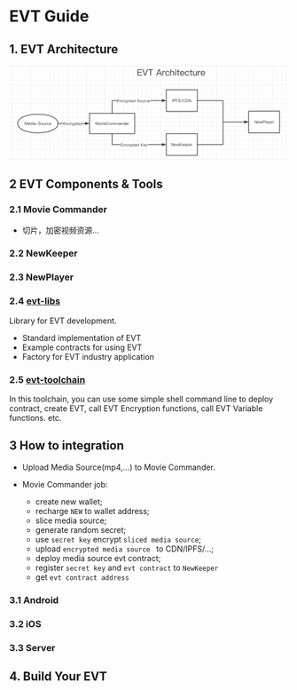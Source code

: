 # EVT Guide


## 1. EVT Architecture

![EVT Architecture](./res/evt.png)

## 2 EVT Components & Tools

### 2.1 Movie Commander
- 切片，加密视频资源...

### 2.2 NewKeeper

### 2.3 NewPlayer

### 2.4 [evt-libs](https://github.com/newtonproject/evt-lib)

Library for EVT development.
- Standard implementation of EVT
- Example contracts for using EVT
- Factory for EVT industry application

### 2.5 [evt-toolchain](https://github.com/newtonproject/evt-toolchain)

In this toolchain, you can use some simple shell command line to deploy contract, create EVT, call EVT Encryption functions, call EVT Variable functions. etc.

## 3 How to integration

- Upload Media Source(mp4,...) to Movie Commander.

- Movie Commander job:
  - create new wallet; 
  - recharge `NEW` to wallet address;
  - slice media source;
  - generate random secret;
  - use `secret key` encrypt `sliced media source`;
  - upload `encrypted media source ` to CDN/IPFS/...;
  - deploy media source evt contract;
  - register `secret key` and `evt contract` to `NewKeeper`
  - get `evt contract address`



### 3.1 Android

### 3.2 iOS

### 3.3 Server


## 4. Build Your EVT
